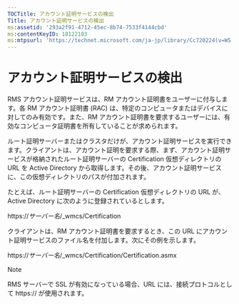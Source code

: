 ```yaml
---
TOCTitle: アカウント証明サービスの検出
Title: アカウント証明サービスの検出
ms:assetid: '293a2f91-4712-45ec-8b74-7533f4144cbd'
ms:contentKeyID: 18122103
ms:mtpsurl: 'https://technet.microsoft.com/ja-jp/library/Cc720224(v=WS.10)'
---
```


アカウント証明サービスの検出
============================

RMS アカウント証明サービスは、RM アカウント証明書をユーザーに付与します。各 RM アカウント証明書 (RAC) は、特定のコンピュータまたはデバイスに対してのみ有効です。また、RM アカウント証明書を要求するユーザーには、有効なコンピュータ証明書を所有していることが求められます。

ルート証明サーバーまたはクラスタだけが、アカウント証明サービスを実行できます。クライアントは、アカウント証明を要求する際、まず、アカウント証明サービスが格納されたルート証明サーバーの Certification 仮想ディレクトリの URL を Active Directory から取得します。その後、アカウント証明サービスに、この仮想ディレクトリのパスが付加されます。

たとえば、ルート証明サーバーの Certification 仮想ディレクトリの URL が、Active Directory に次のように登録されているとします。

https://*サーバー名*/\_wmcs/Certification

クライアントは、RM アカウント証明書を要求するとき、この URL にアカウント証明サービスのファイル名を付加します。次にその例を示します。

https://*サーバー名*/\_wmcs/Certification/Certification.asmx

> [!Note]  
RMS サーバーで SSL が有効になっている場合、URL には、接続プロトコルとして https:// が使用されます。 
